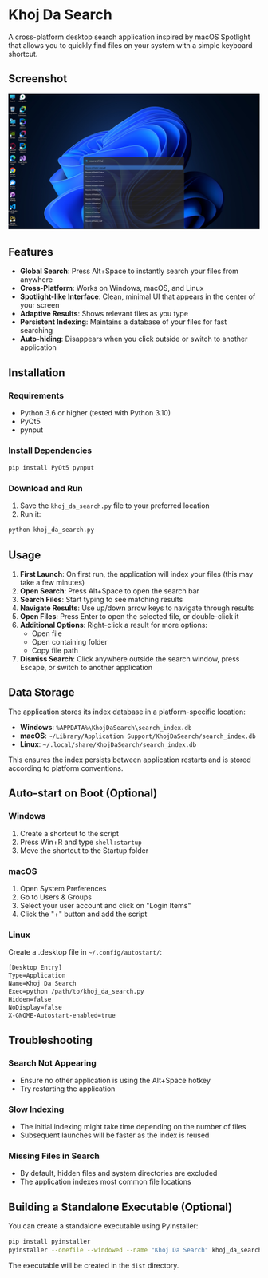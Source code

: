 # Khoj Da Search

A cross-platform desktop search application inspired by macOS Spotlight that allows you to quickly find files on your system with a simple keyboard shortcut.

## Screenshot
![img.png](img.png)


## Features

- **Global Search**: Press Alt+Space to instantly search your files from anywhere
- **Cross-Platform**: Works on Windows, macOS, and Linux
- **Spotlight-like Interface**: Clean, minimal UI that appears in the center of your screen
- **Adaptive Results**: Shows relevant files as you type
- **Persistent Indexing**: Maintains a database of your files for fast searching
- **Auto-hiding**: Disappears when you click outside or switch to another application

## Installation

### Requirements
- Python 3.6 or higher (tested with Python 3.10)
- PyQt5
- pynput

### Install Dependencies
```bash
pip install PyQt5 pynput
```

### Download and Run
1. Save the `khoj_da_search.py` file to your preferred location
2. Run it:
```bash
python khoj_da_search.py
```

## Usage

1. **First Launch**: On first run, the application will index your files (this may take a few minutes)
2. **Open Search**: Press Alt+Space to open the search bar
3. **Search Files**: Start typing to see matching results
4. **Navigate Results**: Use up/down arrow keys to navigate through results
5. **Open Files**: Press Enter to open the selected file, or double-click it
6. **Additional Options**: Right-click a result for more options:
   - Open file
   - Open containing folder
   - Copy file path
7. **Dismiss Search**: Click anywhere outside the search window, press Escape, or switch to another application

## Data Storage

The application stores its index database in a platform-specific location:
- **Windows**: `%APPDATA%\KhojDaSearch\search_index.db`
- **macOS**: `~/Library/Application Support/KhojDaSearch/search_index.db`
- **Linux**: `~/.local/share/KhojDaSearch/search_index.db`

This ensures the index persists between application restarts and is stored according to platform conventions.

## Auto-start on Boot (Optional)

### Windows
1. Create a shortcut to the script
2. Press Win+R and type `shell:startup`
3. Move the shortcut to the Startup folder

### macOS
1. Open System Preferences
2. Go to Users & Groups
3. Select your user account and click on "Login Items"
4. Click the "+" button and add the script

### Linux
Create a .desktop file in `~/.config/autostart/`:
```
[Desktop Entry]
Type=Application
Name=Khoj Da Search
Exec=python /path/to/khoj_da_search.py
Hidden=false
NoDisplay=false
X-GNOME-Autostart-enabled=true
```

## Troubleshooting

### Search Not Appearing
- Ensure no other application is using the Alt+Space hotkey
- Try restarting the application

### Slow Indexing
- The initial indexing might take time depending on the number of files
- Subsequent launches will be faster as the index is reused

### Missing Files in Search
- By default, hidden files and system directories are excluded
- The application indexes most common file locations

## Building a Standalone Executable (Optional)

You can create a standalone executable using PyInstaller:

```bash
pip install pyinstaller
pyinstaller --onefile --windowed --name "Khoj Da Search" khoj_da_search.py
```

The executable will be created in the `dist` directory.